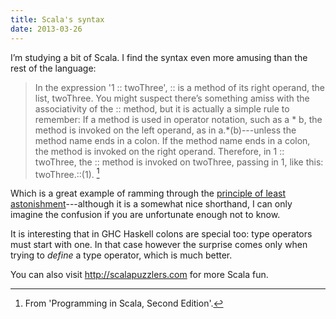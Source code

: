 ```yaml
---
title: Scala's syntax
date: 2013-03-26
---
```


I’m studying a bit of Scala.  I find the syntax even more amusing than the rest
of the language:

> In the expression '1 :: twoThree', :: is a method of its right operand, the
> list, twoThree. You might suspect there’s something amiss with the
> associativity of the :: method, but it is actually a simple rule to remember:
> If a method is used in operator notation, such as a * b, the method is invoked
> on the left operand, as in a.*(b)---unless the method name ends in a colon. If
> the method name ends in a colon, the method is invoked on the right
> operand. Therefore, in 1 :: twoThree, the :: method is invoked on twoThree,
> passing in 1, like this: twoThree.::(1). [^1]

Which is a great example of ramming through the [principle of least
astonishment](https://en.wikipedia.org/wiki/Principle_of_least_astonishment)---although
it is a somewhat nice shorthand, I can only imagine the confusion if you are
unfortunate enough not to know.

It is interesting that in GHC Haskell colons are special too: type operators
must start with one.  In that case however the surprise comes only when trying
to *define* a type operator, which is much better.

You can also visit <http://scalapuzzlers.com> for more Scala fun.

[^1]: From 'Programming in Scala, Second Edition'.
